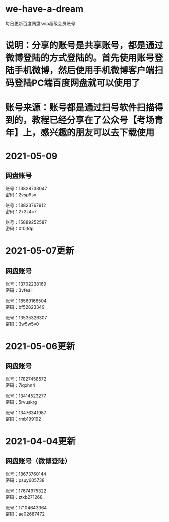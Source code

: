 # we-have-a-dream
每日更新百度网盘svip超级会员账号

# 说明：分享的账号是共享账号，都是通过微博登陆的方式登陆的。首先使用账号登陆手机微博，然后使用手机微博客户端扫码登陆PC端百度网盘就可以使用了  
# 账号来源：账号都是通过扫号软件扫描得到的，教程已经分享在了公众号【考场青年】上，感兴趣的朋友可以去下载使用  

# 2021-05-09
## 网盘账号
账号：13828733047  
密码：2vsp9sv  

账号：18823767912  
密码：2x2z4c7  

账号：15889252587  
密码：0t0jfdp  

# 2021-05-07更新    
## 网盘账号  
账号：13702238169  
密码：3vfeail  

账号：18569166504  
密码：bf52823349  

账号：13535326307  
密码：3w5w5v0  


# 2021-05-06更新    
## 网盘账号  
账号：17827458572  
密码：7iqxhn4  

账号：13414523277  
密码：5rvuskrg  

账号：13476341987  
密码：rmb199192  

# 2021-04-04更新  
## 网盘账号（微博登陆）  
账号：18673760144  
密码：psuy605738  
  
账号：17674975322  
密码：ztxb271268  
  
账号：17104643364  
密码：ae02687472  
